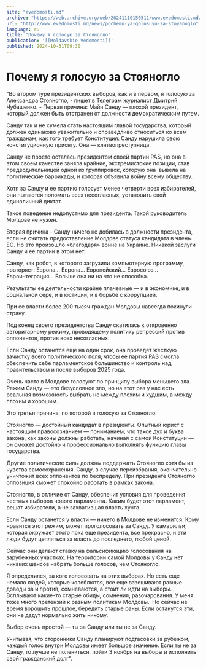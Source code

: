 ```yaml
---
site: "evedomosti.md"
archive: "https://web.archive.org/web/20241110150511/www.evedomosti.md/news/pochemu-ya-golosuyu-za-stoyanoglo"
url: "http://www.evedomosti.md/news/pochemu-ya-golosuyu-za-stoyanoglo"
language: ru
title: "Почему я голосую за Стояногло"
publication: '[[Moldavskie Vedomosti]]'
published: 2024-10-31T09:30
---
```


# Почему я голосую за Стояногло

"Во втором туре президентских выборов, как и в первом, я голосую за Александра Стояногло, - пишет в Телеграм журналист Дмитрий Чубашенко. - Первая причина: Майя Санду — плохой президент, который должен быть отстранен от должности демократическим путем.

Санду так и не сумела стать настоящим главой государства, который должен одинаково уважительно и справедливо относиться ко всем гражданам, как того требует Конституция. Санду нарушила свою конституционную присягу. Она — клятвопреступница.

Санду не просто осталась президентом своей партии PAS, но она в этом своем качестве заняла крайние, экстремистские позиции, став предводительницей одной из группировок, которую она  вывела на политические баррикады, и которая объявила войну всему обществу.

Хотя за Санду и ее партию голосует менее четверти всех избирателей, они пытаются поломать всех несогласных, установить свой единоличный диктат.

Такое поведение недопустимо для президента. Такой руководитель Молдове не нужен.

Вторая причина - Санду ничего не добилась в должности президента, если не считать предоставление Молдове статуса кандидата в члены ЕС. Но это произошло «благодаря» войне на Украине. Никакой заслуги Санду и ее партии в этом нет.

Санду, как робот, в которого загрузили компьютерную программу, повторяет: Европа... Европа... Европейский... Евросоюз... Евроинтеграция... Больше она ни на что не способна.

Результаты ее деятельности крайне плачевные — и в экономике, и в социальной сере, и в юстиции, и в борьбе с коррупцией.

При ее власти более 200 тысяч граждан Молдовы навсегда покинули страну.

Под конец своего президентства Санду скатилась к откровенно авторитарному режиму, проводящему политику репрессий против оппонентов, против всех несогласных.

Если Санду останется еще на один срок, она проведет жесткую зачистку всего политического поля, чтобы ее партия PAS смогла обеспечить себе парламентское большинство и контроль над правительством и после выборов 2025 года.

Очень часто в Молдове голосуют по принципу выбора меньшего зла. Режим Санду — это безусловное зло, но на этот раз у нас есть реальная возможность выбрать не между плохим и худшим, а между плохим и хорошим.

Это третья причина, по которой я голосую за Стояногло.

Стояногло — достойный кандидат в президенты. Опытный юрист с настоящим правосознанием — пониманием, что такое дух и буква закона, как законы должны работать, начиная с самой Конституции — он сможет достойно и профессионально выполнять функцию главы государства.

Другие политические силы должны поддержать Стояногло хотя бы из чувства самосохранения. Санду, в случае переизбрания, окончательно уничтожит всех оппонентов по беспределу. При президенте Стояногло оппозиция сможет спокойно работать в рамках закона.

Стояногло, в отличие от Санду, обеспечит условия для проведения честных выборов нового парламента. Каким будет этот парламент, решат избиратели, а не захватившая власть хунта.

Если Санду останется у власти — ничего в Молдове не изменится. Кому нравится этот режим, может проголосовать за Санду. У камарильи, которая окружает этого пока еще президента, все прекрасно, и эти люди будут цепляться за власть до последнего, любой ценой.

Сейчас они делают ставку на фальсификацию голосования на зарубежных участках. На территории самой Молдовы у Санду нет никаких шансов набрать больше голосов, чем Стояногло.

Я определился, за кого голосовать на этих выборах. Но есть еще немало людей, которые колеблются, все еще взвешивают разные доводы за и против, сомневаются, а стоит ли идти на выборы. Всплывают какие-то старые обиды, сомнения, разочарования. У меня тоже много претензий к разным политикам Молдовы.  Но сейчас не время ворошить прошлое, бередить старые раны. Если останутся эти, они не дадут нормально жить никому.

Выбор очень простой — ты за Санду или ты не за Санду.

Учитывая, что сторонники Санду планируют подтасовки за рубежом, каждый голос внутри Молдовы имеет большое значение. Если ты не за Санду, то лучше не полениться, пойти 3 ноября на выборы и исполнить свой гражданский долг".